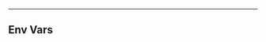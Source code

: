 <!-- Space: Projects -->
<!-- Parent: ZshK9s -->
<!-- Title: EnvVars ZshK9s -->
<!-- Label: ZshK9s -->
<!-- Label: Project -->
<!-- Label: EnvVars -->
<!-- Include: disclaimer.md -->
<!-- Include: ac:toc -->

---

## Env Vars
